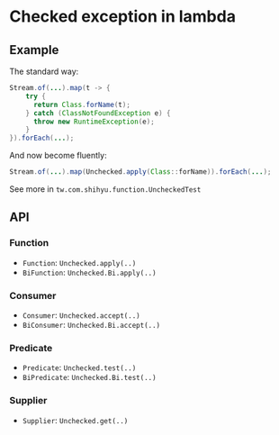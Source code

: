 # Checked exception in lambda

## Example

The standard way:

```java
Stream.of(...).map(t -> {
    try {
      return Class.forName(t);
    } catch (ClassNotFoundException e) {
      throw new RuntimeException(e);
    }
}).forEach(...);
```

And now become fluently:

```java
Stream.of(...).map(Unchecked.apply(Class::forName)).forEach(...);
```

See more in `tw.com.shihyu.function.UncheckedTest`

## API

### Function

- `Function`: `Unchecked.apply(..)`
- `BiFunction`: `Unchecked.Bi.apply(..)`

### Consumer

- `Consumer`:  `Unchecked.accept(..)`
- `BiConsumer`:  `Unchecked.Bi.accept(..)`

### Predicate

- `Predicate`:  `Unchecked.test(..)`
- `BiPredicate`:  `Unchecked.Bi.test(..)`

### Supplier

- `Supplier`:  `Unchecked.get(..)`
